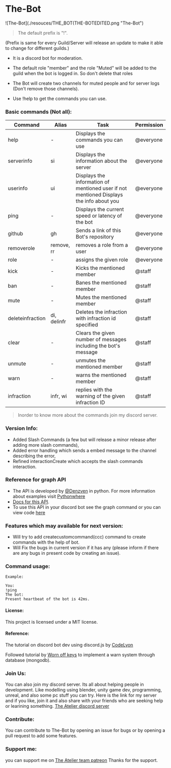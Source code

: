 # The-Bot
![The-Bot](./resouces/THE_BOT(THE-BOTEDITED.png "The-Bot")

> The default prefix is "!".

(Prefix is same for every Guild/Server will release an update to make it able to change for different guilds.)

* It is a discord bot for moderation.

* The default role "member" and the role "Muted" will be added to the guild when the bot is logged in. So don't delete that roles

* The Bot will create two channels for muted people and for server logs (Don't remove those channels).

* Use !help to get the commands you can use.

### Basic commands (Not all):

Command 	|  	Alias	|    Task    | Permission
---------- 	|  	-----	|    ----    | ----------
help		| -	| Displays the commands you can use | @everyone
serverinfo	| si | Displays the information about the server | @everyone
userinfo	| ui | Displays the information of mentioned user if not mentioned Displays the info about you | @everyone
ping 		| - | Displays the current speed or latency of the bot | @everyone
github 		| gh | Sends a link of this Bot's repository | @everyone
removerole 	| remove, rr | removes a role from a user | @everyone
role 		| - | assigns the given role 		| @everyone
kick 		| - | Kicks the mentioned member 	| @staff
ban 		| - | Banes the mentioned member 	| @staff
mute 		| - | Mutes the mentioned member 	| @staff
deleteinfraction | di, delinfr | Deletes the infraction with infraction id specified |  @staff
clear 		| - | Clears the given number of messages including the bot's message | @staff
unmute 		| - | unmutes the mentioned member 	| @staff
warn 		| - | warns the mentioned member 	| @staff
infraction 	| infr, wi | replies with the warning of the given infraction ID | @staff

> Inorder to know more about the commands join my discord server.

### Version Info:
* Added Slash Commands (a few but will release a minor release after adding more slash commands),
* Added error handling which sends a embed message to the channel describing the error,
* Refined interactionCreate which accepts the slash commands interaction.

### Reference for graph API
* The API is developed by [@Denzven](https://github.com/denzven) in python. For more information about examples visit [Pythonwhere](https://denzven.pythonanywhere.com/) 
* [Docs for this API](https://denzven.github.io/Denzven-Graphing-Api/).
* To use this API in your discord bot see the graph command or you can view code [here](https://denzven.github.io/Denzven-Graphing-Api-Bot
)

### Features which may available for next version:
* Will try to add createcustomcommand(ccc) command to create commands with the help of bot.
* Will Fix the bugs in current version if it has any (please inform if there are any bugs in present code by creating an issue).

### Command usage:
```
Example:

You:
!ping
The bot:
Present heartbeat of the bot is 42ms.
```
#### License:

This project is licensed under a MIT license.

#### Reference:
The tutorial on discord bot dev using discord.js by 
[CodeLyon](https://youtube.com/playlist?list=PLbbLC0BLaGjpyzN1rg-gK4dUqbn8eJQq4)

Followed tutorial by [Worn off keys](https://youtu.be/mHKbU8nOW58) to implement a warn system through database (mongodb).

### Join Us:
You can also join my discord server. Its all about helping people in development. Like modelling using blender, unity game dev, programming, unreal, and also some pc stuff you can try. Here is the link for my server and if you like, join it and also share with your friends who are seeking help or learining something.
[The Atelier discord server](https://discord.gg/6Mcy5NpSpH)

### Contribute:
You can contribute to The-Bot by opening an issue for bugs or by opening a pull request to add some features. 

### Support me:
you can support me on [The Atelier team patreon](https://www.patreon.com/the_Atelier)
Thanks for the support.
